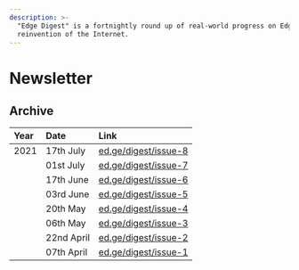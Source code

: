 ```yaml
---
description: >-
  "Edge Digest" is a fortnightly round up of real-world progress on Edge's
  reinvention of the Internet.
---
```


# Newsletter

## Archive

| Year | Date | Link |
| :--- | :--- | :--- |
| 2021 | 17th July | [ed.ge/digest/issue-8](https://ed.ge/digest/issue-8) |
|  | 01st July | [ed.ge/digest/issue-7](https://ed.ge/digest/issue-7) |
|  | 17th June | [ed.ge/digest/issue-6](https://ed.ge/digest/issue-6) |
|  | 03rd June | [ed.ge/digest/issue-5](https://ed.ge/digest/issue-5) |
|  | 20th May | [ed.ge/digest/issue-4](https://ed.ge/digest/issue-4) |
|  | 06th May | [ed.ge/digest/issue-3](https://ed.ge/digest/issue-3) |
|  | 22nd April | [ed.ge/digest/issue-2](https://ed.ge/digest/issue-2) |
|  | 07th April | [ed.ge/digest/issue-1](https://ed.ge/digest/issue-1) |


